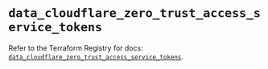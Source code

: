# `data_cloudflare_zero_trust_access_service_tokens`

Refer to the Terraform Registry for docs: [`data_cloudflare_zero_trust_access_service_tokens`](https://registry.terraform.io/providers/cloudflare/cloudflare/5.4.0/docs/data-sources/zero_trust_access_service_tokens).
